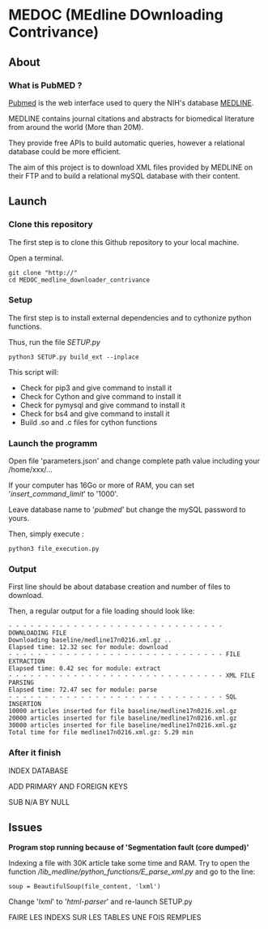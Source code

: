 # MEDOC (MEdline DOwnloading Contrivance)


## About

### What is PubMED ?

[Pubmed](https://www.ncbi.nlm.nih.gov/pubmed/) is the web interface used to query the NIH's database [MEDLINE](https://www.nlm.nih.gov/bsd/pmresources.html).

MEDLINE contains journal citations and abstracts for biomedical literature from around the world (More than 20M).

They provide free APIs to build automatic queries, however a relational database could be more efficient.

The aim of this project is to download XML files provided by MEDLINE on their FTP and to build a relational mySQL database with their content.


## Launch

### Clone this repository

The first step is to clone this Github repository to your local machine.

Open a terminal.

	git clone "http://"
	cd MEDOC_medline_downloader_contrivance

### Setup

The first step is to install external dependencies and to cythonize python functions.

Thus, run the file *SETUP.py*

	python3 SETUP.py build_ext --inplace
	
This script will:

* Check for pip3 and give command to install it
* Check for Cython and give command to install it
* Check for pymysql and give command to install it
* Check for bs4 and give command to install it
* Build .so and .c files for cython functions

### Launch the programm

Open file 'parameters.json' and change complete path value including your /home/xxx/...

If your computer has 16Go or more of RAM, you can set '_insert_command_limit_' to '1000'.

Leave database name to '_pubmed_' but change the mySQL password to yours.

Then, simply execute :

	python3 file_execution.py 
	
### Output

First line should be about database creation and number of files to download.

Then, a regular output for a file loading should look like:

	- - - - - - - - - - - - - - - - - - - - - - - - - - - - - - DOWNLOADING FILE
	Downloading baseline/medline17n0216.xml.gz ..
	Elapsed time: 12.32 sec for module: download
	- - - - - - - - - - - - - - - - - - - - - - - - - - - - - - FILE EXTRACTION
	Elapsed time: 0.42 sec for module: extract
	- - - - - - - - - - - - - - - - - - - - - - - - - - - - - - XML FILE PARSING
	Elapsed time: 72.47 sec for module: parse
	- - - - - - - - - - - - - - - - - - - - - - - - - - - - - - SQL INSERTION
	10000 articles inserted for file baseline/medline17n0216.xml.gz
	20000 articles inserted for file baseline/medline17n0216.xml.gz
	30000 articles inserted for file baseline/medline17n0216.xml.gz
	Total time for file medline17n0216.xml.gz: 5.29 min

### After it finish

INDEX DATABASE

ADD PRIMARY AND FOREIGN KEYS

SUB N/A BY NULL

## Issues

__Program stop running because of 'Segmentation fault (core dumped)'__

Indexing a file with 30K article take some time and RAM. Try to open the function _/lib_medline/python_functions/E_parse_xml.py_ and go to the line:

	soup = BeautifulSoup(file_content, 'lxml')
	
Change '_lxml_' to '_html-parser_' and re-launch SETUP.py






FAIRE LES INDEXS SUR LES TABLES UNE FOIS REMPLIES
